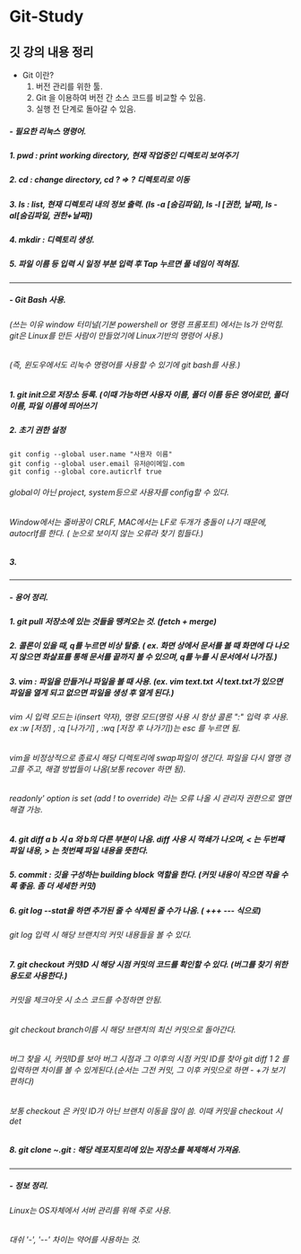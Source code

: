 # Git-Study
깃 강의 내용 정리
---
* Git 이란?
  1. 버전 관리를 위한 툴.
  2. Git 을 이용하여 버전 간 소스 코드를 비교할 수 있음.
  3. 실행 전 단계로 돌아갈 수 있음.
 
##### - 필요한 리눅스 명령어.
##### 1. pwd : print working directory, 현재 작업중인 디렉토리 보여주기
##### 2. cd : change directory, cd ? => ? 디렉토리로 이동
##### 3. ls : list, 현재 디렉토리 내의 정보 출력. (ls -a [숨김파일], ls -l [권한, 날짜], ls -al[숨김파일, 권한+날짜])
##### 4. mkdir : 디렉토리 생성.
##### 5. 파일 이름 등 입력 시 일정 부분 입력 후 Tap 누르면 풀 네임이 적혀짐.

---
##### - Git Bash 사용. 
###### (쓰는 이유 window 터미널(기본 powershell or 명령 프롬포트) 에서는 ls가 안먹힘. git은 Linux를 만든 사람이 만들었기에 Linux기반의 명령어 사용.)
###### (즉, 윈도우에서도 리눅수 명령어를 사용할 수 있기에 git bash를 사용.)
##### 1. git init으로 저장소 등록. (이때 가능하면 사용자 이름, 폴더 이름 등은 영어로만, 폴더 이름, 파일 이름에 띄어쓰기 
##### 2. 초기 권한 설정
    git config --global user.name "사용자 이름"
    git config --global user.email 유저@이메일.com
    git config --global core.auticrlf true
###### global이 아닌 project, system등으로 사용자를 config할 수 있다.
###### Window에서는 줄바꿈이 CRLF, MAC에서는 LF로 두개가 충돌이 나기 때문에, autocrlf를 한다. ( 눈으로 보이지 않는 오류라 찾기 힘들다.)
##### 3. 
---
##### - 용어 정리.
##### 1. git pull 저장소에 있는 것들을 땡켜오는 것. (fetch + merge)
##### 2. 콜론이 있을 때, q를 누르면 비상 탈출. ( ex. 화면 상에서 문서를 볼 때 화면에 다 나오지 않으면 화살표를 통해 문서를 끝까지 볼 수 있으며, q를 누를 시 문서에서 나가짐.)
##### 3. vim : 파일을 만들거나 파일을 볼 때 사용. (ex. vim text.txt 시 text.txt가 있으면 파일을 열게 되고 없으면 파일을 생성 후 열게 된다.)
###### vim 시 입력 모드는 i(insert 약자), 명령 모드(명렁 사용 시 항상 콜론 ":" 입력 후 사용. ex :w [저장] , :q [나가기] , :wq [저장 후 나가기])는 esc 를 누르면 됨.
###### vim을 비정상적으로 종료시 해당 디렉토리에 swap파일이 생긴다. 파일을 다시 열명 경고를 주고, 해결 방법들이 나옴(보통 recover 하면 됨).
###### readonly' option is set (add ! to override) 라는 오류 나올 시 관리자 권한으로 열면 해결 가능.
##### 4. git diff a b  시 a 와 b의 다른 부분이 나옴. diff 사용 시 꺽쇄가 나오며, < 는 두번쨰 파일 내용, > 는 첫번째 파일 내용을 뜻한다.
##### 5. commit : 깃을 구성하는 building block 역할을 한다. (커밋 내용이 작으면 작을 수록 좋음. 좀 더 세세한 커밋)
##### 6. git log --stat을 하면 추가된 줄 수 삭제된 줄 수가 나옴. ( +++ --- 식으로) 
###### git log 입력 시 해당 브랜치의 커밋 내용들을 볼 수 있다.
##### 7. git checkout 커밋ID 시 해당 시점 커밋의 코드를 확인할 수 있다. (버그를 찾기 위한 용도로 사용한다.)
###### 커밋을 체크아웃 시 소스 코드를 수정하면 안됨. 
###### git checkout branch이름 시 해당 브랜치의 최신 커밋으로 돌아간다.
###### 버그 찾을 시, 커밋ID를 보아 버그 시점과 그 이후의 시점 커밋 ID를 찾아 git diff 1 2 를 입력하면 차이를 볼 수 있게된다.(순서는 그전 커밋, 그 이후 커밋으로 하면 - +가 보기 편하다)
###### 보통 checkout 은 커밋 ID가 아닌 브랜치 이동을 많이 씀. 이때 커밋을 checkout 시 det
##### 8. git clone ~.git : 해당 레포지토리에 있는 저장소를 복제해서 가져옴. 
---
##### - 정보 정리.
###### Linux는 OS자체에서 서버 관리를 위해 주로 사용.
###### 대쉬 '-', '--' 차이는 약어를 사용하는 것.

